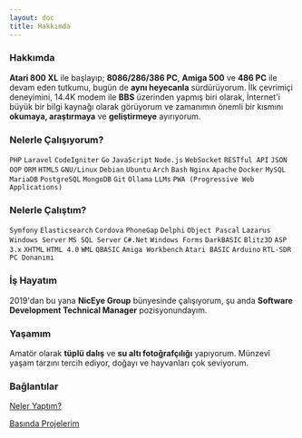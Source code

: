 ```yaml
---
layout: doc
title: Hakkımda
---
```


### Hakkımda

**Atari 800 XL** ile başlayıp; **8086/286/386 PC**, **Amiga 500** ve **486 PC** ile devam eden tutkumu, bugün de **aynı heyecanla** sürdürüyorum. İlk çevrimiçi deneyimini, 14.4K modem ile **BBS** üzerinden yapmış biri olarak, İnternet'i büyük bir bilgi kaynağı olarak görüyorum ve zamanımın önemli bir kısmını **okumaya, araştırmaya** ve **geliştirmeye** ayırıyorum.

<Badge type="info" text="1981" /> <Badge type="info" text="İstanbul" /> <Badge type="info" text="İngilizce (B1-2)" /> <Badge type="info" text="Lise" />

### Nelerle Çalışıyorum?  
``PHP`` ``Laravel`` ``CodeIgniter`` ``Go`` ``JavaScript`` ``Node.js`` ``WebSocket`` ``RESTful API`` ``JSON`` ``OOP`` ``ORM`` ``HTML5`` ``GNU/Linux`` ``Debian`` ``Ubuntu`` ``Arch`` ``Bash`` ``Nginx`` ``Apache`` ``Docker`` ``MySQL`` ``MariaDB`` ``PostgreSQL`` ``MongoDB`` ``Git`` ``Ollama`` ``LLMs`` ``PWA (Progressive Web Applications)``

### Nelerle Çalıştım?

``Symfony`` ``Elasticsearch`` ``Cordova`` ``PhoneGap`` ``Delphi`` ``Object Pascal`` ``Lazarus`` ``Windows Server`` ``MS SQL Server`` ``C#.Net`` ``Windows Forms`` ``DarkBASIC`` ``Blitz3D`` ``ASP 3.x`` ``XHTML`` ``HTML 4.0`` ``WML`` ``QBASIC`` ``Amiga Workbench`` ``Atari BASIC`` ``Arduino`` ``RTL-SDR`` ``PC Donanımı`` 

### İş Hayatım
2019'dan bu yana **NicEye Group** bünyesinde çalışıyorum, şu anda **Software Development Technical Manager** pozisyonundayım.

### Yaşamım
Amatör olarak **tüplü dalış** ve **su altı fotoğrafçılığı** yapıyorum. Münzevî yaşam tarzını tercih ediyor, doğayı ve hayvanları çok seviyorum.

### Bağlantılar

[Neler Yaptım?](/neler-yaptim.md)  

[Basında Projelerim](/basinda-projelerim.md)